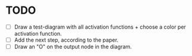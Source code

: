 # TODO

- [ ] Draw a test-diagram with all activation functions + choose a color per activation function.
- [ ] Add the next step, according to the paper.
- [ ] Draw an "O" on the output node in the diagram.
